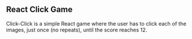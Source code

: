 ## React Click Game

Click-Click is a simple React game where the user has to click each of the images, just once (no repeats), until the score reaches 12. 

## 